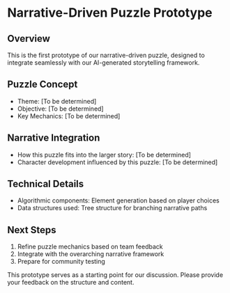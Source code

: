 # Narrative-Driven Puzzle Prototype

## Overview
This is the first prototype of our narrative-driven puzzle, designed to integrate seamlessly with our AI-generated storytelling framework.

## Puzzle Concept
- Theme: [To be determined]
- Objective: [To be determined]
- Key Mechanics: [To be determined]

## Narrative Integration
- How this puzzle fits into the larger story: [To be determined]
- Character development influenced by this puzzle: [To be determined]

## Technical Details
- Algorithmic components: Element generation based on player choices
- Data structures used: Tree structure for branching narrative paths

## Next Steps
1. Refine puzzle mechanics based on team feedback
2. Integrate with the overarching narrative framework
3. Prepare for community testing

This prototype serves as a starting point for our discussion. Please provide your feedback on the structure and content.